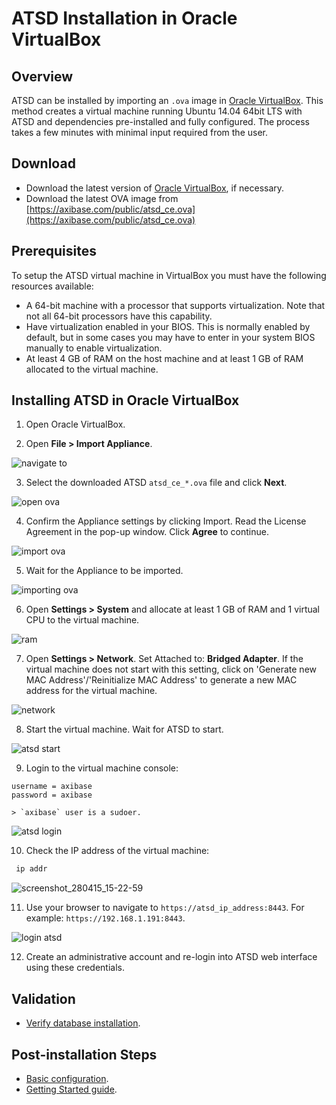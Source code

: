 # ATSD Installation in Oracle VirtualBox

## Overview

ATSD can be installed by importing an `.ova` image in [Oracle VirtualBox](https://www.virtualbox.org/). This
method creates a virtual machine running Ubuntu 14.04
64bit LTS with ATSD and dependencies pre-installed and fully configured.
The process takes a few minutes with minimal input required from the
user. 

## Download

* Download the latest version of [Oracle VirtualBox](https://www.virtualbox.org/wiki/Downloads), if necessary.
* Download the latest OVA image from [https://axibase.com/public/atsd_ce.ova](https://axibase.com/public/atsd_ce.ova)

## Prerequisites

To setup the ATSD virtual machine in VirtualBox you must have the
following resources available:

-   A 64-bit machine with a processor that supports virtualization. Note
    that not all 64-bit processors have this capability.
-   Have virtualization enabled in your BIOS. This is normally enabled
    by default, but in some cases you may have to enter in your system BIOS
    manually to enable virtualization.
-   At least 4 GB of RAM on the host machine and at least 1 GB of RAM
    allocated to the virtual machine.

## Installing ATSD in Oracle VirtualBox

1. Open Oracle VirtualBox.

2. Open **File > Import Appliance**.

![](images/navigate-to.png "navigate to")

3. Select the downloaded ATSD `atsd_ce_*.ova` file and click **Next**.

![](images/open-ova1.png "open ova")

4. Confirm the Appliance settings by clicking Import. Read the 
License Agreement in the pop-up window. Click **Agree** to continue.

![](images/import-ova1.png "import ova")

5. Wait for the Appliance to be imported.

![](images/importing-ova.png "importing ova")

6. Open **Settings > System** and allocate at least 1 GB of RAM and 1 virtual CPU to
the virtual machine.

![](images/ram.png "ram")

7. Open **Settings > Network**. Set Attached to: **Bridged Adapter**.
If the virtual machine does not start with this setting, click on 'Generate new MAC Address'/'Reinitialize MAC Address' to
generate a new MAC address for the virtual machine.

![](images/network-e1428917172451.png "network")

8. Start the virtual machine. Wait for ATSD to start.

![](images/atsd-start.png "atsd start")

9. Login to the virtual machine console:

  ```
  username = axibase
  password = axibase
  ```

    > `axibase` user is a sudoer.

![](images/atsd-login.png "atsd login")

10. Check the IP address of the virtual machine:

```sh
 ip addr                                                                  
```

![](images/screenshot_280415_15-22-59.png "screenshot_280415_15-22-59")

11. Use your browser to navigate to `https://atsd_ip_address:8443`. For example:
`https://192.168.1.191:8443`.

![](images/login-atsd.png "login atsd")

12. Create an administrative account and re-login into ATSD web interface using these credentials.


## Validation

* [Verify database installation](verifying-installation.md).

## Post-installation Steps

* [Basic configuration](post-installation.md).
* [Getting Started guide](../tutorials/getting-started.md).
